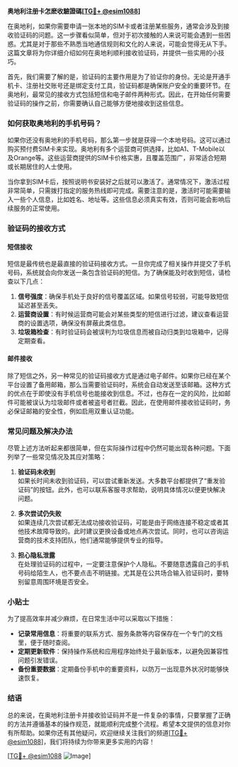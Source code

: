 **奥地利注册卡怎麽收驗證碼[[TG💪+ @esim1088](https://t.me/s/esim1088)]**

在奥地利，如果你需要申请一张本地的SIM卡或者注册某些服务，通常会涉及到接收验证码的问题。这一步骤看似简单，但对于初次接触的人来说可能会遇到一些困惑。尤其是对于那些不熟悉当地通信规则和文化的人来说，可能会觉得无从下手。这篇文章将为你详细介绍如何在奥地利顺利接收验证码，并提供一些实用的小技巧。

首先，我们需要了解的是，验证码的主要作用是为了验证你的身份。无论是开通手机卡、注册社交账号还是绑定支付工具，验证码都是确保账户安全的重要环节。在奥地利，最常见的接收方式包括短信和电子邮件两种形式。因此，在开始任何需要验证码的操作之前，你需要确认自己能够方便地接收到这些信息。

### 如何获取奥地利的手机号码？

如果你还没有奥地利的手机号码，那么第一步就是获得一个本地号码。这可以通过购买预付费SIM卡来实现。奥地利有多个运营商可供选择，比如A1、T-Mobile以及Orange等。这些运营商提供的SIM卡价格实惠，且覆盖范围广，非常适合短期或长期居住的人士使用。

当你拿到SIM卡后，按照说明书安装好之后就可以激活了。通常情况下，激活过程非常简单，只需拨打指定的服务热线即可完成。需要注意的是，激活时可能需要输入一些个人信息，比如姓名、地址等。这些信息必须真实有效，否则可能会影响后续服务的正常使用。

### 验证码的接收方式

#### 短信接收
短信是最传统也是最直接的验证码接收方式。一旦你完成了相关操作并提交了手机号码，系统就会向你发送一条包含验证码的短信。为了确保能及时收到短信，请检查以下几点：

1. **信号强度**：确保手机处于良好的信号覆盖区域。如果信号较弱，可能导致短信延迟甚至丢失。
2. **运营商设置**：有时候运营商可能会对某些类型的短信进行过滤，建议查看运营商的设置选项，确保没有屏蔽此类信息。
3. **垃圾箱检查**：有时验证码会被误判为垃圾信息而被自动归类到垃圾箱中，记得定期查看。

#### 邮件接收
除了短信之外，另一种常见的验证码接收方式是通过电子邮件。如果你已经在某个平台设置了备用邮箱，那么当需要验证码时，系统会自动发送至该邮箱。这种方式的优点在于即使没有手机信号也能接收到信息。不过，也存在一定的风险，比如邮件可能被误认为垃圾邮件或者被盗号者拦截。因此，在使用邮件接收验证码时，务必保证邮箱的安全性，例如启用双重认证功能。

### 常见问题及解决办法

尽管上述方法听起来都很简单，但在实际操作过程中仍然可能出现各种问题。下面列举了一些常见情况及其应对策略：

1. **验证码未收到**  
   如果长时间未收到验证码，可以尝试重新发送。大多数平台都提供了“重发验证码”的按钮。此外，也可以联系客服寻求帮助，说明具体情况以便更快解决问题。

2. **多次尝试仍失败**  
   如果连续几次尝试都无法成功接收验证码，可能是由于网络连接不稳定或者其他技术故障导致的。此时建议更换设备或地点再次尝试。同时，也可以咨询运营商的技术支持团队，他们通常能够提供专业的指导。

3. **担心隐私泄露**  
   在处理验证码的过程中，一定要注意保护个人隐私。不要随意透露自己的手机号码给陌生人，也不要点击不明链接。尤其是在公共场合输入验证码时，要特别留意周围环境是否安全。

### 小贴士

为了提高效率并减少麻烦，在日常生活中可以采取以下措施：

- **记录常用信息**：将重要的联系方式、服务条款等内容保存在一个专门的文档里，便于随时查阅。
- **定期更新软件**：保持操作系统和应用程序始终处于最新版本，以避免因兼容性问题引发错误。
- **备份重要数据**：定期备份手机中的重要资料，以防万一出现意外状况时能够快速恢复。

### 结语

总的来说，在奥地利注册卡并接收验证码并不是一件复杂的事情，只要掌握了正确的方法并遵循基本的操作规范，就能顺利完成整个流程。希望本文提供的信息对你有所帮助。如果你还有其他疑问，欢迎继续关注我们的频道[[TG💪+ @esim1088](https://t.me/s/esim1088)]，我们将持续为你带来更多实用的内容！

[[TG💪+ @esim1088](https://t.me/s/esim1088) ![Image](https://i.postimg.cc/4NQfJmqS/Snipaste-2025-05-13-00-14-12.png)]